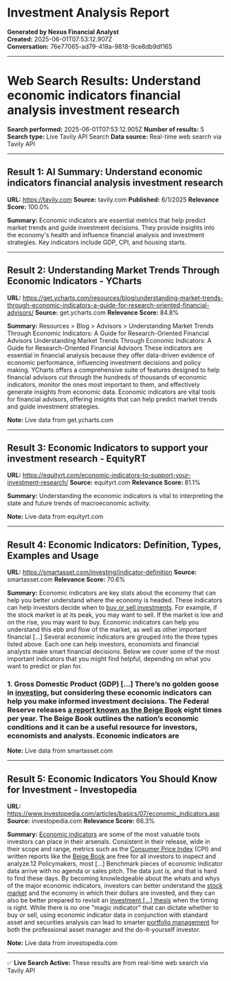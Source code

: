 # Investment Analysis Report

**Generated by Nexus Financial Analyst**  
**Created:** 2025-06-01T07:53:12.907Z  
**Conversation:** 76e77065-ad79-418a-9818-9ce8db9df165

---

# Web Search Results: Understand economic indicators financial analysis investment research

**Search performed:** 2025-06-01T07:53:12.905Z
**Number of results:** 5
**Search type:** Live Tavily API Search
**Data source:** Real-time web search via Tavily API

---

## Result 1: AI Summary: Understand economic indicators financial analysis investment research

**URL:** https://tavily.com
**Source:** tavily.com
**Published:** 6/1/2025
**Relevance Score:** 100.0%

**Summary:** Economic indicators are essential metrics that help predict market trends and guide investment decisions. They provide insights into the economy's health and influence financial analysis and investment strategies. Key indicators include GDP, CPI, and housing starts.


---

## Result 2: Understanding Market Trends Through Economic Indicators - YCharts

**URL:** https://get.ycharts.com/resources/blog/understanding-market-trends-through-economic-indicators-a-guide-for-research-oriented-financial-advisors/
**Source:** get.ycharts.com
**Relevance Score:** 84.8%

**Summary:** Resources > Blog > Advisors > Understanding Market Trends Through Economic Indicators: A Guide for Research-Oriented Financial Advisors Understanding Market Trends Through Economic Indicators: A Guide for Research-Oriented Financial Advisors These indicators are essential in financial analysis because they offer data-driven evidence of economic performance, influencing investment decisions and policy making. YCharts offers a comprehensive suite of features designed to help financial advisors cut through the hundreds of thousands of economic indicators, monitor the ones most important to them, and effectively generate insights from economic data. Economic indicators are vital tools for financial advisors, offering insights that can help predict market trends and guide investment strategies.

**Note:** Live data from get.ycharts.com

---

## Result 3: Economic Indicators to support your investment research - EquityRT

**URL:** https://equityrt.com/economic-indicators-to-support-your-investment-research/
**Source:** equityrt.com
**Relevance Score:** 81.1%

**Summary:** Understanding the economic indicators is vital to interpreting the state and future trends of macroeconomic activity.

**Note:** Live data from equityrt.com

---

## Result 4: Economic Indicators: Definition, Types, Examples and Usage

**URL:** https://smartasset.com/investing/indicator-definition
**Source:** smartasset.com
**Relevance Score:** 70.6%

**Summary:** Economic indicators are key stats about the economy that can help you better understand where the economy is headed. These indicators can help investors decide when to [buy or sell investments](https://smartasset.com/investing/how-to-invest-money). For example, if the stock market is at its peak, you may want to sell. If the market is low and on the rise, you may want to buy. Economic indicators can help you understand this ebb and flow of the market, as well as other important financial [...] Several economic indicators are grouped into the three types listed above. Each one can help investors, economists and financial analysts make smart financial decisions. Below we cover some of the most important indicators that you might find helpful, depending on what you want to predict or plan for.

### 1. **Gross Domestic Product (GDP)** [...] There’s no golden goose in [investing](https://smartasset.com/investing/investment-calculator), but considering these economic indicators can help you make informed investment decisions. The Federal Reserve releases [a report known as the Beige Book](https://www.federalreserve.gov/monetarypolicy/beige-book-default.htm) eight times per year. The Beige Book outlines the nation’s economic conditions and it can be a useful resource for investors, economists and analysts. Economic indicators are

**Note:** Live data from smartasset.com

---

## Result 5: Economic Indicators You Should Know for Investment - Investopedia

**URL:** https://www.investopedia.com/articles/basics/07/economic_indicators.asp
**Source:** investopedia.com
**Relevance Score:** 66.3%

**Summary:** [Economic indicators](https://www.investopedia.com/terms/e/economic_indicator.asp) are some of the most valuable tools investors can place in their arsenals. Consistent in their release, wide in their scope and range, metrics such as the [Consumer Price Index](https://www.investopedia.com/terms/c/consumerpriceindex.asp) (CPI) and written reports like the [Beige Book](https://www.investopedia.com/terms/b/beigebook.asp) are free for all investors to inspect and analyze.12 Policymakers, most [...] Benchmark pieces of economic indicator data arrive with no agenda or sales pitch. The data just _is,_ and that is hard to find these days. By becoming knowledgeable about the whats and whys of the major economic indicators, investors can better understand the [stock market](https://www.investopedia.com/terms/s/stockmarket.asp) and the economy in which their dollars are invested, and they can also be better prepared to revisit an [investment [...] thesis](https://www.investopedia.com/terms/i/investment-thesis.asp) when the timing is right. While there is no one "magic indicator" that can dictate whether to buy or sell, using economic indicator data in conjunction with standard asset and securities analysis can lead to smarter [portfolio management](https://www.investopedia.com/terms/p/portfoliomanagement.asp) for both the professional asset manager and the do-it-yourself investor.

**Note:** Live data from investopedia.com

---


✅ **Live Search Active:** These results are from real-time web search via Tavily API
